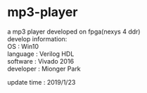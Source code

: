 # mp3-player
a mp3 player developed on fpga(nexys 4 ddr)  
develop information:  
  OS        : Win10  
  language  : Verilog HDL  
  software  : Vivado 2016  
  developer : Mionger Park  

update time : 2019/1/23
